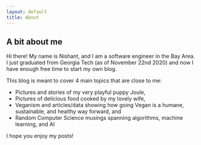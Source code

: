 ```yaml
---
layout: default
title: About
---
```


## A bit about me

Hi there! My name is Nishant, and I am a software engineer in the Bay Area.
I just graduated from Georgia Tech (as of November 22nd 2020) and now I have enough free time to start my own blog.

This blog is meant to cover 4 main topics that are close to me:

- Pictures and stories of my very playful puppy Joule,
- Pictures of delicious food cooked by my lovely wife,
- Veganism and articles/data showing how going Vegan is a humane, sustainable, and healthy way forward, and
- Random Computer Science musings spanning algorithms, machine learning, and AI

I hope you enjoy my posts!
